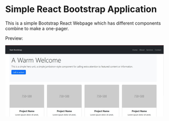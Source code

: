 # Simple React Bootstrap Application

This is a simple Bootstrap React Webpage which has different components combine to make a one-pager.

Preview:

<img src="preview.JPG" href="Preview for one-pager">